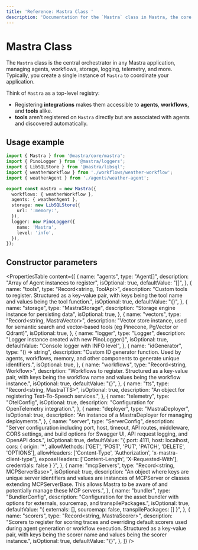 ```yaml
---
title: 'Reference: Mastra Class '
description: 'Documentation for the `Mastra` class in Mastra, the core entry point for managing agents, workflows, MCP servers, and server endpoints.'
---
```


# Mastra Class

The `Mastra` class is the central orchestrator in any Mastra application, managing agents, workflows, storage, logging, telemetry, and more. Typically, you create a single instance of `Mastra` to coordinate your application.

Think of `Mastra` as a top-level registry:

- Registering **integrations** makes them accessible to **agents**, **workflows**, and **tools** alike.
- **tools** aren’t registered on `Mastra` directly but are associated with agents and discovered automatically.

## Usage example

```typescript filename="src/mastra/index.ts"
import { Mastra } from '@mastra/core/mastra';
import { PinoLogger } from '@mastra/loggers';
import { LibSQLStore } from '@mastra/libsql';
import { weatherWorkflow } from './workflows/weather-workflow';
import { weatherAgent } from './agents/weather-agent';

export const mastra = new Mastra({
  workflows: { weatherWorkflow },
  agents: { weatherAgent },
  storage: new LibSQLStore({
    url: ':memory:',
  }),
  logger: new PinoLogger({
    name: 'Mastra',
    level: 'info',
  }),
});
```

## Constructor parameters

<PropertiesTable
content={[
{
name: "agents",
type: "Agent[]",
description: "Array of Agent instances to register",
isOptional: true,
defaultValue: "[]",
},
{
name: "tools",
type: "Record<string, ToolApi>",
description:
"Custom tools to register. Structured as a key-value pair, with keys being the tool name and values being the tool function.",
isOptional: true,
defaultValue: "{}",
},
{
name: "storage",
type: "MastraStorage",
description: "Storage engine instance for persisting data",
isOptional: true,
},
{
name: "vectors",
type: "Record<string, MastraVector>",
description:
"Vector store instance, used for semantic search and vector-based tools (eg Pinecone, PgVector or Qdrant)",
isOptional: true,
},
{
name: "logger",
type: "Logger",
description: "Logger instance created with new PinoLogger()",
isOptional: true,
defaultValue: "Console logger with INFO level",
},
{
name: "idGenerator",
type: "() => string",
description: "Custom ID generator function. Used by agents, workflows, memory, and other components to generate unique identifiers.",
isOptional: true,
},
{
name: "workflows",
type: "Record<string, Workflow>",
description:
"Workflows to register. Structured as a key-value pair, with keys being the workflow name and values being the workflow instance.",
isOptional: true,
defaultValue: "{}",
},
{
name: "tts",
type: "Record<string, MastraTTS>",
isOptional: true,
description: "An object for registering Text-To-Speech services.",
},
{
name: "telemetry",
type: "OtelConfig",
isOptional: true,
description: "Configuration for OpenTelemetry integration.",
},
{
name: "deployer",
type: "MastraDeployer",
isOptional: true,
description: "An instance of a MastraDeployer for managing deployments.",
},
{
name: "server",
type: "ServerConfig",
description:
"Server configuration including port, host, timeout, API routes, middleware, CORS settings, and build options for Swagger UI, API request logging, and OpenAPI docs.",
isOptional: true,
defaultValue:
"{ port: 4111, host: localhost, cors: { origin: '\*', allowMethods: ['GET', 'POST', 'PUT', 'PATCH', 'DELETE', 'OPTIONS'], allowHeaders: ['Content-Type', 'Authorization', 'x-mastra-client-type'], exposeHeaders: ['Content-Length', 'X-Requested-With'], credentials: false } }",
},
{
name: "mcpServers",
type: "Record<string, MCPServerBase>",
isOptional: true,
description:
"An object where keys are unique server identifiers and values are instances of MCPServer or classes extending MCPServerBase. This allows Mastra to be aware of and potentially manage these MCP servers.",
},
{
name: "bundler",
type: "BundlerConfig",
description: "Configuration for the asset bundler with options for externals, sourcemap, and transpilePackages.",
isOptional: true,
defaultValue: "{ externals: [], sourcemap: false, transpilePackages: [] }",
},
{
name: "scorers",
type: "Record<string, MastraScorer>",
description: "Scorers to register for scoring traces and overriding default scorers used during agent generation or workflow execution. Structured as a key-value pair, with keys being the scorer name and values being the scorer instance.",
isOptional: true,
defaultValue: "{}",
},
]}
/>

